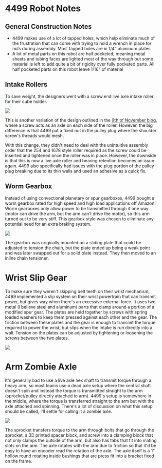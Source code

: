 # 4499 Robot Notes

## General Construction Notes

- 4499 makes use of a lot of tapped holes, which help eliminate much of the frustration that can come with trying to hold a wrench in place for nuts during assembly. Most tapped holes are in 1/4" aluminum plates
- A lot of metal parts on this robot are half pocketed, meaning metal sheets and tubing faces are lighted most of the way through but some material is left to add quite a bit of rigidity over fully pocketed parts. All half pocketed parts on this robot leave 1/16" of material
## Intake Rollers

To save weight, the designers went with a screw end live axle intake roller for their cube holder.

![](https://i.imgur.com/MGrD9lX.png)

This is another variation of the design outlined in the [9th of November blog](https://wiki.wafflesrobotics.com/Blog/2023/11-November/9th-November-2023-(Thursday)#screw-dead-axle), where a screw acts as an axle on each side of the roller. However, the big difference is that 4499 put a fixed nut in the pulley plug where the shoulder screw's threads would mesh.

With this change, they didn't need to deal with the unintuitive assembly order that the 254 and 1678 style roller required as the screw could be inserted and tightened once the roller was in place. However, the downside is that this is now a live axle roller and bearing retention becomes an issue again. 4499 also specifically had issues with the plug portion of the pulley plug breaking due to its thin walls and used an adhesive as a quick fix.

## Worm Gearbox

Instead of using convectional planetary or spur gearboxes, 4499 bought a worm gearbox rated for high speed and high load applications off Amazon. Worm gearboxes only allow power to be transmitted through it one way (motor can drive the arm, but the arm can't drive the motor), so this arm turned out to be very stiff. This gearbox style was chosen to eliminate any potential need for an extra braking system.

![](https://i.imgur.com/I1UuIZn.png)

The gearbox was originally mounted on a sliding plate that could be adjusted to tension the chain, but the plate ended up being a weak point and was later swapped out for a solid plate instead. They then moved to an inline chain tensioner.

# Wrist Slip Gear

To make sure they weren't skipping belt teeth on their wrist mechanism, 4499 implemented a slip system on their wrist powertrain that can transmit power, but gives way when there's an excessive external force. It uses two metal (I believe steel and aluminum) parts that clamp around a portion of a modified spur gear. The plates are held together by screws with spring loaded washers to keep them pressed against each other and the gear. The friction between these plates and the gear is enough to transmit the torque required to power the wrist, but slips when the intake is run directly into a wall. Tension on the plates can be adjusted by tightening or loosening the screws between the two plates.

![](https://i.imgur.com/R0fhTTU.png)

# Arm Zombie Axle

It's generally bad to use a live axle hex shaft to transmit torque through a heavy arm, so most teams use a dead axle setup where the central shaft doesn't spin and instead the torque is transmitted straight to the arm (sprocket/pulley directly attached to arm). 4499's setup is somewhere in the middle, where the torque is transferred straight to the arm but with the axle attached and spinning. There's a lot of discussion on what this setup should be called, I'll settle for calling it a zombie axle.

![](https://i.imgur.com/MMV3Kh7.png)

The sprocket transfers torque to the arm through bolts that go through the sprocket, a 3D printed spacer block, and screw into a clamping block that not only clamps the outside of the arm, but also has tabs that fit into mating slots on the arm. The axle rotates with the arm due to friction so that it'd be easy to have an encoder read the rotation of the axle. The axle itself is a 1" hollow round rotating inside bushings that are press fit into a bracket fixed on the frame.